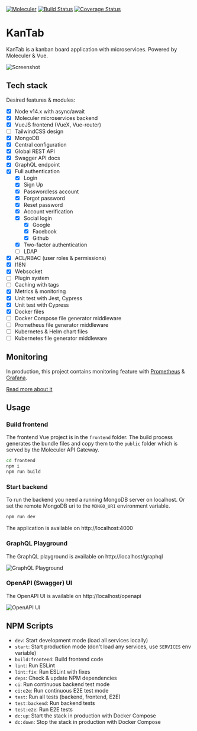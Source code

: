 [![Moleculer](https://badgen.net/badge/Powered%20by/Moleculer/0e83cd)](https://moleculer.services)
[![Build Status](https://badgen.net/travis/icebob/kantab/master)](https://travis-ci.org/icebob/kantab)
[![Coverage Status](https://badgen.net/coveralls/c/github/icebob/kantab/master)](https://coveralls.io/github/icebob/kantab?branch=master)

# KanTab
KanTab is a kanban board application with microservices. Powered by Moleculer &amp; Vue.

![Screenshot](https://user-images.githubusercontent.com/306521/47039154-865d9100-d183-11e8-85c9-4cfc571ac8a5.png)

<!-- ## Demo
Live demo on now.sh: https://kantab.now.sh/ -->

## Tech stack
Desired features & modules:

- [x] Node v14.x with async/await
- [x] Moleculer microservices backend
- [x] VueJS frontend (VueX, Vue-router)
- [ ] TailwindCSS design
- [x] MongoDB
- [x] Central configuration
- [x] Global REST API
- [x] Swagger API docs
- [x] GraphQL endpoint
- [x] Full authentication
    - [x] Login
    - [x] Sign Up
    - [x] Passwordless account
    - [x] Forgot password
    - [x] Reset password    
    - [x] Account verification
    - [x] Social login
        - [x] Google
        - [x] Facebook
        - [x] Github
    - [x] Two-factor authentication
    - [ ] LDAP
- [x] ACL/RBAC (user roles & permissions)
- [x] I18N
- [x] Websocket
- [ ] Plugin system
- [ ] Caching with tags
- [x] Metrics & monitoring
- [x] Unit test with Jest, Cypress
- [x] Unit test with Cypress
- [x] Docker files
- [ ] Docker Compose file generator middleware
- [ ] Prometheus file generator middleware
- [ ] Kubernetes & Helm chart files
- [ ] Kubernetes file generator middleware

## Monitoring
In production, this project contains monitoring feature with [Prometheus](https://prometheus.io/) & [Grafana](https://grafana.com/).

[Read more about it](monitoring/README.md)

## Usage

### Build frontend
The frontend Vue project is in the `frontend` folder. The build process generates the bundle files and copy them to the `public` folder which is served by the Moleculer API Gateway.

```bash
cd frontend
npm i
npm run build
```

### Start backend
To run the backend you need a running MongoDB server on localhost. Or set the remote MongoDB uri to the `MONGO_URI` environment variable.
```bash
npm run dev
```

The application is available on http://localhost:4000

### GraphQL Playground
The GraphQL playground is available on http://localhost/graphql

![GraphQL Playground](https://user-images.githubusercontent.com/306521/112732784-5150ed80-8f3c-11eb-86a1-88bef067e723.png)


### OpenAPI (Swagger) UI
The OpenAPI UI is available on http://localhost/openapi

![OpenAPI UI](https://user-images.githubusercontent.com/306521/112732801-66c61780-8f3c-11eb-9c69-0c7985b4ba12.png)

## NPM Scripts

- `dev`: Start development mode (load all services locally)
- `start`: Start production mode (don't load any services, use `SERVICES` env variable)
- `build:frontend`: Build frontend code
- `lint`: Run ESLint
- `lint:fix`: Run ESLint with fixes
- `deps`: Check & update NPM dependencies
- `ci`: Run continuous backend test mode
- `ci:e2e`: Run continuous E2E test mode 
- `test`: Run all tests (backend, frontend, E2E)
- `test:backend`: Run backend tests
- `test:e2e`: Run E2E tests
- `dc:up`: Start the stack in production with Docker Compose
- `dc:down`: Stop the stack in production with Docker Compose
